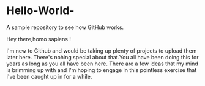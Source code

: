 # Hello-World-
A sample repository to see how GitHub works.

Hey there,homo sapiens !

I'm new to Github and would be taking up plenty of projects to upload them later here.
There's nohing special about that.You all have been doing this for years as long as you all have been here.
There are a few ideas that my mind is brimming up with and I'm hoping to engage in this pointless exercise that I've been caught up in for a while.
